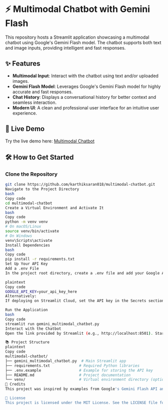 # ⚡️ Multimodal Chatbot with Gemini Flash

This repository hosts a Streamlit application showcasing a multimodal chatbot using Google's Gemini Flash model. The chatbot supports both text and image inputs, providing intelligent and fast responses.

## ✨ Features

- **Multimodal Input**: Interact with the chatbot using text and/or uploaded images.
- **Gemini Flash Model**: Leverages Google's Gemini Flash model for highly accurate and fast responses.
- **Chat History**: Displays a conversational history for better context and seamless interaction.
- **Modern UI**: A clean and professional user interface for an intuitive user experience.

## 🚀 Live Demo

Try the live demo here: [Multimodal Chatbot](https://multimodal-chatbot.streamlit.app/)

## 🛠️ How to Get Started

### Clone the Repository
```bash
git clone https://github.com/karthiksaran018/multimodal-chatbot.git
Navigate to the Project Directory
bash
Copy code
cd multimodal-chatbot
Create a Virtual Environment and Activate It
bash
Copy code
python -m venv venv
# On macOS/Linux
source venv/bin/activate
# On Windows
venv\Scripts\activate
Install Dependencies
bash
Copy code
pip install -r requirements.txt
Set Up Your API Key
Add a .env File
In the project root directory, create a .env file and add your Google AI Studio API key like this:

plaintext
Copy code
GOOGLE_API_KEY=your_api_key_here
Alternatively:
If deploying on Streamlit Cloud, set the API key in the Secrets section.

Run the Application
bash
Copy code
streamlit run gemini_multimodal_chatbot.py
Interact with the Chatbot
Open the link provided by Streamlit (e.g., http://localhost:8501). Start interacting with the chatbot using text and/or image inputs.

📚 Project Structure
plaintext
Copy code
multimodal-chatbot/
├── gemini_multimodal_chatbot.py  # Main Streamlit app
├── requirements.txt             # Required Python libraries
├── .env.example                 # Example for storing the API key
├── README.md                    # Project documentation
└── venv/                        # Virtual environment directory (optional)
🌟 Credits
This project was inspired by examples from Google's Gemini Flash API and has been customized for better UI and functionality. Updated and maintained by Karthik Saran.

📃 License
This project is licensed under the MIT License. See the LICENSE file for details.
